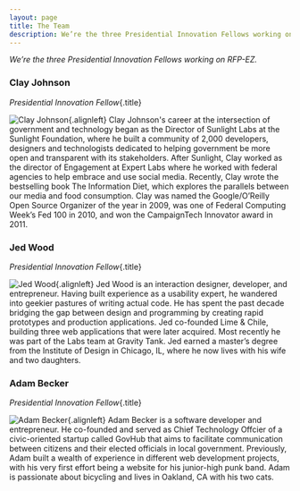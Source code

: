 ```yaml
---
layout: page
title: The Team
description: We’re the three Presidential Innovation Fellows working on RFP-EZ.
---
```


*We’re the three Presidential Innovation Fellows working on RFP-EZ.*

### Clay Johnson
*Presidential Innovation Fellow*{.title}

![Clay Johnson](http://www.gravatar.com/avatar/833080316098170dfcf6a58f62982fbe.png?s=150){.alignleft}
Clay Johnson's career at the intersection of government and technology began as the Director of Sunlight Labs at the Sunlight Foundation, where he built a community of 2,000 developers, designers and technologists dedicated to helping government be more open and transparent with its stakeholders.  After Sunlight, Clay worked as the director of Engagement at Expert Labs where he worked with federal agencies to help embrace and use social media.  Recently, Clay wrote the bestselling book The Information Diet, which explores the parallels between our media and food consumption.  Clay was named the Google/O’Reilly Open Source Organizer of the year in 2009, was one of Federal Computing Week’s Fed 100 in 2010, and won the CampaignTech Innovator award in 2011.

### Jed Wood
*Presidential Innovation Fellow*{.title}

![Jed Wood](http://www.gravatar.com/avatar/53a4315fbb5e22db16cc65c330c733ed.png?s=150){.alignleft}
Jed Wood is an interaction designer, developer, and entrepreneur.  Having built experience as a usability expert, he wandered into geekier pastures of writing actual code.  He has spent the past decade bridging the gap between design and programming by creating rapid prototypes and production applications.  Jed co-founded Lime & Chile, building three web applications that were later acquired.  Most recently he was part of the Labs team at Gravity Tank.  Jed earned a master’s degree from the Institute of Design in Chicago, IL, where he now lives with his wife and two daughters.

### Adam Becker
*Presidential Innovation Fellow*{.title}

![Adam Becker](http://www.gravatar.com/avatar/9b335f8228dbbf55711ba32bab4cd591.png?s=150){.alignleft}
Adam Becker is a software developer and entrepreneur.  He co-founded and served as Chief Technology Offcier of a civic-oriented startup called GovHub that aims to facilitate communication between citizens and their elected officials in local government.  Previously, Adam built a wealth of experience in different web development projects, with his very first effort being a website for his junior-high punk band.  Adam is passionate about bicycling and lives in Oakland, CA with his two cats.
